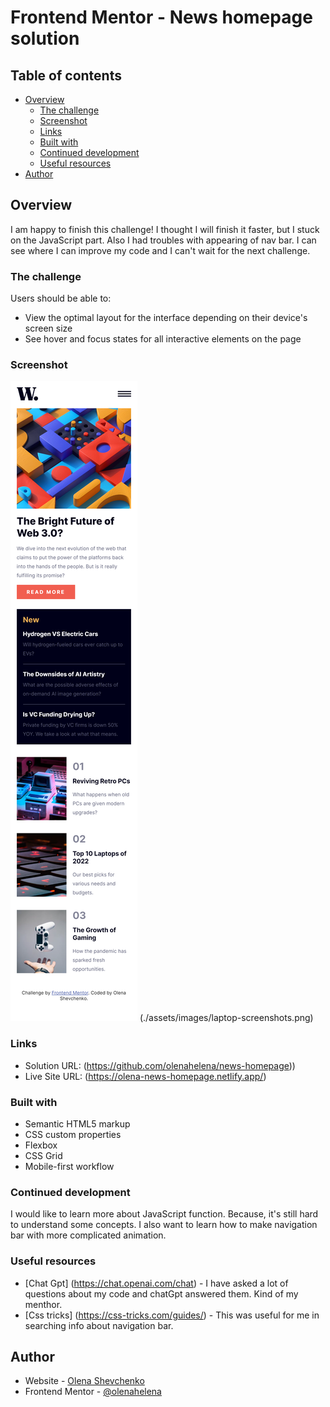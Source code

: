 # Frontend Mentor - News homepage solution

## Table of contents

- [Overview](#overview)
  - [The challenge](#the-challenge)
  - [Screenshot](#screenshot)
  - [Links](#links)
  - [Built with](#built-with)
  - [Continued development](#continued-development)
  - [Useful resources](#useful-resources)
- [Author](#author)

## Overview

I am happy to finish this challenge! I thought I will finish it faster, but I stuck on the JavaScript part. Also I had troubles with appearing of nav bar.
I can see where I can improve my code and I can't wait for the next challenge. 

### The challenge

Users should be able to:

- View the optimal layout for the interface depending on their device's screen size
- See hover and focus states for all interactive elements on the page

### Screenshot

![](./assets/images/mobile-screenshots.png) (./assets/images/laptop-screenshots.png)

### Links

- Solution URL: (https://github.com/olenahelena/news-homepage))
- Live Site URL: (https://olena-news-homepage.netlify.app/)


### Built with

- Semantic HTML5 markup
- CSS custom properties
- Flexbox
- CSS Grid
- Mobile-first workflow

### Continued development

I would like to learn more about JavaScript function. Because, it's still hard to understand some concepts. I also want to learn how to make navigation bar with more complicated animation. 

### Useful resources

- [Chat Gpt] (https://chat.openai.com/chat) - I have asked a lot of questions about my code and chatGpt answered them. Kind of my menthor.
- [Css tricks] (https://css-tricks.com/guides/) - This was useful for me in searching info about navigation bar. 


## Author

- Website - [Olena Shevchenko](https://github.com/olenahelena)
- Frontend Mentor - [@olenahelena](https://www.frontendmentor.io/profile/olenahelena)

